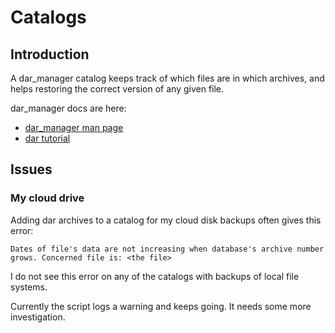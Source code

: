 # Catalogs

## Introduction
A dar_manager catalog keeps track of which files are in which archives, and helps restoring the correct version of any given file.

dar_manager docs are here:

- [dar_manager man page](http://dar.linux.free.fr/doc/man/dar_manager.html)
- [dar tutorial](http://dar.linux.free.fr/doc/Tutorial.html)

## Issues

### My cloud drive

Adding dar archives to a catalog for my cloud disk backups often gives this error:

```
Dates of file's data are not increasing when database's archive number grows. Concerned file is: <the file>
```

I do not see this error on any of the catalogs with backups of local file systems.

Currently the script logs a warning and keeps going. It needs some more investigation.

